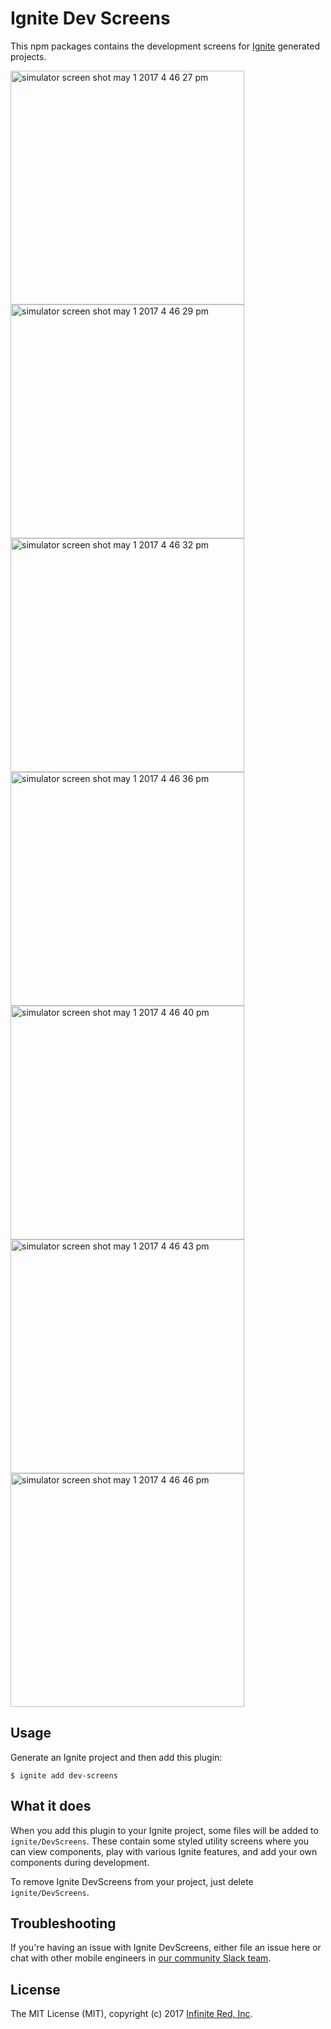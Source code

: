 # Ignite Dev Screens

This npm packages contains the development screens for [Ignite](https://github.com/infinitered/ignite) generated projects.

<img width="374" alt="simulator screen shot may 1 2017 4 46 27 pm" src="https://cloud.githubusercontent.com/assets/1479215/25599019/c7879968-2e8d-11e7-88d8-d1f260c02122.png" /> <img width="374" alt="simulator screen shot may 1 2017 4 46 29 pm" src="https://cloud.githubusercontent.com/assets/1479215/25599017/c7873b3a-2e8d-11e7-82ae-ec1622169f20.png" /> <img width="374" alt="simulator screen shot may 1 2017 4 46 32 pm" src="https://cloud.githubusercontent.com/assets/1479215/25599022/c78b164c-2e8d-11e7-9516-5daf8c4fded3.png" /> <img width="374" alt="simulator screen shot may 1 2017 4 46 36 pm" src="https://cloud.githubusercontent.com/assets/1479215/25599020/c7891022-2e8d-11e7-8364-dbb38fdaa88d.png" /> <img width="374" alt="simulator screen shot may 1 2017 4 46 40 pm" src="https://cloud.githubusercontent.com/assets/1479215/25599021/c78aa590-2e8d-11e7-9f2a-a6cedda063f4.png" /> <img width="374" alt="simulator screen shot may 1 2017 4 46 43 pm" src="https://cloud.githubusercontent.com/assets/1479215/25599018/c7878c48-2e8d-11e7-9b19-d3f005422854.png" /> <img width="374" alt="simulator screen shot may 1 2017 4 46 46 pm" src="https://cloud.githubusercontent.com/assets/1479215/25599023/c79a0210-2e8d-11e7-89c7-8e8949909b8e.png" />


## Usage

Generate an Ignite project and then add this plugin:

```shell
$ ignite add dev-screens
```

## What it does

When you add this plugin to your Ignite project, some files will be added to `ignite/DevScreens`. These contain some styled utility screens where you can view components, play with various Ignite features, and add your own components during development.

To remove Ignite DevScreens from your project, just delete `ignite/DevScreens`.

## Troubleshooting

If you're having an issue with Ignite DevScreens, either file an issue here or chat with other mobile engineers in [our community Slack team](http://community.infinite.red).

## License

The MIT License (MIT), copyright (c) 2017 [Infinite Red, Inc](https://infinite.red).
